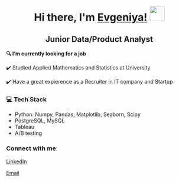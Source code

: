 <h1 align="center">Hi there, I'm <a href="https://github.com/Evgeniya0525" target="_blank">Evgeniya!</a>
<img src="https://github.com/blackcater/blackcater/raw/main/images/Hi.gif" height="40" width="40"/></h1>
<h2 align="center">Junior Data/Product Analyst</h3>

**:mag: I’m currently looking for a job**

:heavy_check_mark: Studied Applied Mathematics and Statistics at University

:heavy_check_mark: Have a great expierence as a Recruiter in IT company and Startup




### :computer: Tech Stack

- Python: Numpy, Pandas, Matplotlib, Seaborn, Scipy
- PostgreSQL, MySQL
- Tableau
- A/B testing


### Connect with me
[LinkedIn](https://www.linkedin.com/in/evgeniya-levanovich-416259198/)

[Email](evgenialevanovich@gmail.com)
